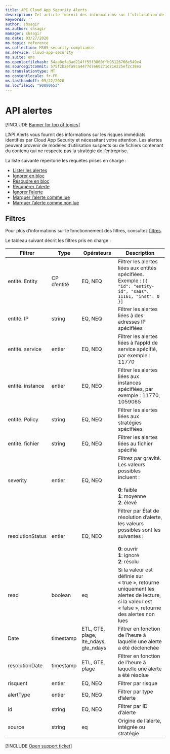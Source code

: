 ```yaml
---
title: API Cloud App Security Alerts
description: Cet article fournit des informations sur l’utilisation de l’API alertes.
keywords: ''
author: shsagir
ms.author: shsagir
manager: shsagir
ms.date: 03/27/2020
ms.topic: reference
ms.collection: M365-security-compliance
ms.service: cloud-app-security
ms.suite: ems
ms.openlocfilehash: 54aa8efa3ad214ff55f3800ffb95126766e549e4
ms.sourcegitcommit: 575f2b2efa9ca4477d7e60271d21e225ef2c38ea
ms.translationtype: MT
ms.contentlocale: fr-FR
ms.lasthandoff: 09/22/2020
ms.locfileid: "90880653"
---
```

# <a name="alerts-api"></a>API alertes

[!INCLUDE [Banner for top of topics](includes/banner.md)]

L’API Alerts vous fournit des informations sur les risques immédiats identifiés par Cloud App Security et nécessitant votre attention. Les alertes peuvent provenir de modèles d’utilisation suspects ou de fichiers contenant du contenu qui ne respecte pas la stratégie de l’entreprise.

La liste suivante répertorie les requêtes prises en charge :

- [Lister les alertes](api-alerts-list.md)
- [Ignorer en bloc](api-alerts-bulk-dismiss.md)
- [Résoudre en bloc](api-alerts-bulk-resolve.md)
- [Récupérer l’alerte](api-alerts-fetch.md)
- [Ignorer l’alerte](api-alerts-dismiss.md)
- [Marquer l’alerte comme lue](api-alerts-mark-read.md)
- [Marquer l’alerte comme non lue](api-alerts-mark-unread.md)

## <a name="filters"></a>Filtres

Pour plus d’informations sur le fonctionnement des filtres, consultez [filtres](api-introduction.md#filters).

Le tableau suivant décrit les filtres pris en charge :

| Filtrer | Type | Opérateurs | Description |
| --- | --- | --- | --- |
| entité. Entity | CP d’entité | EQ, NEQ | Filtrer les alertes liées aux entités spécifiées. Exemple : `[{ "id": "entity-id", "saas": 11161, "inst": 0 }]` |
| entité. IP | string | EQ, NEQ | Filtrer les alertes liées à des adresses IP spécifiées |
| entité. service | entier | EQ, NEQ | Filtrer les alertes liées à l’appId de service spécifié, par exemple : 11770 |
| entité. instance | entier | EQ, NEQ | Filtrer les alertes liées aux instances spécifiées, par exemple : 11770, 1059065 |
| entité. Policy | string | EQ, NEQ | Filtrer les alertes liées aux stratégies spécifiées |
| entité. fichier | string | EQ, NEQ | Filtrer les alertes liées au fichier spécifié |
| severity | entier | EQ, NEQ | Filtrez par gravité. Les valeurs possibles incluent :<br /><br />**0**: faible<br />**1**: moyenne<br/>**2**: élevé |
| resolutionStatus | entier | EQ, NEQ | Filtrer par État de résolution d’alerte, les valeurs possibles sont les suivantes :<br /><br />**0**: ouvrir<br />**1**: ignoré<br />**2**: résolu |
| read | boolean | eq | Si la valeur est définie sur « true », retourne uniquement les alertes de lecture, si la valeur est « false », retourne des alertes non lues |
| Date | timestamp | ETL, GTE, plage, lte_ndays, gte_ndays | Filtrer en fonction de l’heure à laquelle une alerte a été déclenchée |
| resolutionDate | timestamp | ETL, GTE, plage | Filtrer en fonction de l’heure à laquelle une alerte a été résolue |
| risquent | entier | EQ, NEQ | Filtrer par risque |
| alertType | entier | EQ, NEQ | Filtrer par type d’alerte |
| id | string | EQ, NEQ | Filtrer par ID d’alerte |
| source | string | eq | Origine de l’alerte, intégrée ou stratégie |

[!INCLUDE [Open support ticket](includes/support.md)]
